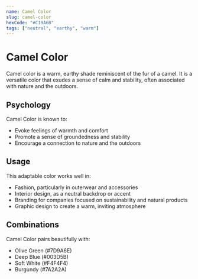 ```yaml
---
name: Camel Color
slug: camel-color
hexCode: "#C19A6B"
tags: ["neutral", "earthy", "warm"]
---
```


# Camel Color

Camel color is a warm, earthy shade reminiscent of the fur of a camel. It is a versatile color that exudes a sense of calm and stability, often associated with nature and the outdoors.

## Psychology

Camel Color is known to:
- Evoke feelings of warmth and comfort
- Promote a sense of groundedness and stability
- Encourage a connection to nature and the outdoors

## Usage

This adaptable color works well in:
- Fashion, particularly in outerwear and accessories
- Interior design, as a neutral backdrop or accent
- Branding for companies focused on sustainability and natural products
- Graphic design to create a warm, inviting atmosphere

## Combinations

Camel Color pairs beautifully with:
- Olive Green (#7D9A6E)
- Deep Blue (#003D5B)
- Soft White (#F4F4F4)
- Burgundy (#7A2A2A)